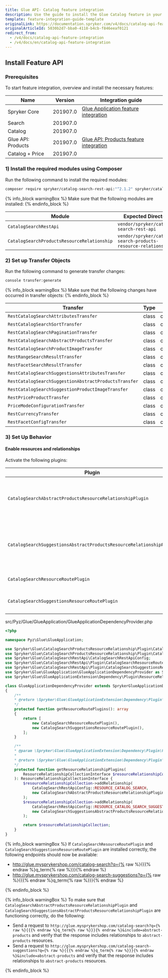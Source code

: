 ```yaml
---
title: Glue API- Catalog feature integration
description: Use the guide to install the Glue Catalog feature in your project.
template: feature-integration-guide-template
originalLink: https://documentation.spryker.com/v4/docs/catalog-api-feature-integration
originalArticleId: 5030b2d7-bba0-4118-b4cb-f846eeaf0121
redirect_from:
  - /v4/docs/catalog-api-feature-integration
  - /v4/docs/en/catalog-api-feature-integration
---
```


## Install Feature API
### Prerequisites
To start feature integration, overview and install the necessary features:

| Name | Version | Integration guide |
| --- | --- | --- |
| Spryker Core | 201907.0 | [Glue Application feature integration](/docs/scos/dev/feature-integration-guides/{{page.version}}/glue-api/glue-application-feature-integration.html) |
| Search | 201907.0 |  |
| Catalog | 201907.0 |  |
| Glue API: Products | 201907.0 | [Glue API: Products feature integration](/docs/scos/dev/feature-integration-guides/{{page.version}}/glue-api/glue-api-product-feature-integration.html) |
| Catalog + Price | 201907.0 |  |

### 1) Install the required modules using Composer
Run the following command to install the required modules:

```bash
composer require spryker/catalog-search-rest-api:"^2.1.2" spryker/catalog-search-products-resource-relationship:"^1.1.0" --update-with-dependencies
```

{% info_block warningBox %}
Make sure that the following modules are installed:
{% endinfo_block %}

| Module | Expected Directory |
| --- | --- |
| `CatalogSearchRestApi` | `vendor/spryker/catalog-search-rest-api` |
| `CatalogSearchProductsResourceRelationship` | `vendor/spryker/catalog-search-products-resource-relationship` |

### 2) Set up Transfer Objects
Run the following command to generate transfer changes:

```bash
console transfer:generate
```

{% info_block warningBox %}
Make sure that the following changes have occurred in transfer objects:
{% endinfo_block %}

| Transfer | Type | Event | Path |
| --- | --- | --- | --- |
| `RestCatalogSearchAttributesTransfer` | class | created | `src/Generated/Shared/Transfer/RestCatalogSearchAttributesTransfer` |
| `RestCatalogSearchSortTransfer` | class | created | `src/Generated/Shared/Transfer/RestCatalogSearchSortTransfer` |
| `RestCatalogSearchPaginationTransfer` | class | created | `src/Generated/Shared/Transfer/RestCatalogSearchPaginationTransfer` |
| `RestCatalogSearchAbstractProductsTransfer` | class | created | `src/Generated/Shared/Transfer/RestCatalogSearchAbstractProductsTransfer` |
| `RestCatalogSearchProductImageTransfer` | class | created | `src/Generated/Shared/Transfer/RestCatalogSearchProductImageTransfer` |
| `RestRangeSearchResultTransfer`| class| created | `src/Generated/Shared/Transfer/RestRangeSearchResultTransfer`|
| `RestFacetSearchResultTransfer`| class| created | `src/Generated/Shared/Transfer/RestFacetSearchResultTransfer`|
| `RestCatalogSearchSuggestionsAttributesTransfer`| class	| created | `src/Generated/Shared/Transfer/RestCatalogSearchSuggestionsAttributesTransfer` |
| `RestCatalogSearchSuggestionAbstractProductsTransfer`| class|	created | `src/Generated/Shared/Transfer/RestCatalogSearchSuggestionAbstractProductsTransfer`|
| `RestCatalogSearchSuggestionProductImageTransfer`| class| created | `src/Generated/Shared/Transfer/RestCatalogSearchSuggestionProductImageTransfer`|
| `RestPriceProductTransfer` | class | created | `src/Generated/Shared/Transfer/RestPriceProductTransfer`|
| `PriceModeConfigurationTransfer`| class | created | `src/Generated/Shared/Transfer/PriceModeConfigurationTransfer`|
| `RestCurrencyTransfer`| class| created | `src/Generated/Shared/Transfer/RestCurrencyTransfer`|
| `RestFacetConfigTransfer`| class | created | `src/Generated/Shared/Transfer/RestFacetConfigTransfer`|

### 3) Set Up Behavior
#### Enable resources and relationships
Activate the following plugins:

| Plugin | Specification | Prerequisites | Namespace |
| --- | --- | --- | --- |
| `CatalogSearchAbstractProductsResourceRelationshipPlugin` | Adds the `abstract-products` resource relationship to search results. | None | `Spryker\Glue\CatalogSearchProductsResourceRelationship\Plugin` |
| `CatalogSearchSuggestionsAbstractProductsResourceRelationshipPlugin` | Adds the `abstract-products` resource relationship to search suggestions results. | None | `Spryker\Glue\CatalogSearchProductsResourceRelationship\Plugin` |
| `CatalogSearchResourceRoutePlugin` | Registers the `search` resource. | None | `Spryker\Glue\CatalogSearchRestApi\Plugin` |
| `CatalogSearchSuggestionsResourceRoutePlugin` | Registers the `search-suggestions` resource. | None | `Spryker\Glue\CatalogSearchRestApi\Plugin` |

src/Pyz/Glue/GlueApplication/GlueApplicationDependencyProvider.php

```php
<?php

namespace Pyz\Glue\GlueApplication;

use Spryker\Glue\CatalogSearchProductsResourceRelationship\Plugin\CatalogSearchAbstractProductsResourceRelationshipPlugin;
use Spryker\Glue\CatalogSearchProductsResourceRelationship\Plugin\CatalogSearchSuggestionsAbstractProductsResourceRelationshipPlugin;
use Spryker\Glue\CatalogSearchRestApi\CatalogSearchRestApiConfig;
use Spryker\Glue\CatalogSearchRestApi\Plugin\CatalogSearchResourceRoutePlugin;
use Spryker\Glue\CatalogSearchRestApi\Plugin\CatalogSearchSuggestionsResourceRoutePlugin;
use Spryker\Glue\GlueApplication\GlueApplicationDependencyProvider as SprykerGlueApplicationDependencyProvider;
use Spryker\Glue\GlueApplicationExtension\Dependency\Plugin\ResourceRelationshipCollectionInterface;

class GlueApplicationDependencyProvider extends SprykerGlueApplicationDependencyProvider
{
	/**
	* @return \Spryker\Glue\GlueApplicationExtension\Dependency\Plugin\ResourceRoutePluginInterface[]
	*/
	protected function getResourceRoutePlugins(): array
	{
		return [
			new CatalogSearchResourceRoutePlugin(),
			new CatalogSearchSuggestionsResourceRoutePlugin(),
		];
	}

	/**
	* @param \Spryker\Glue\GlueApplicationExtension\Dependency\Plugin\ResourceRelationshipCollectionInterface $resourceRelationshipCollection
	*
	* @return \Spryker\Glue\GlueApplicationExtension\Dependency\Plugin\ResourceRelationshipCollectionInterface
	*/
	protected function getResourceRelationshipPlugins(
		ResourceRelationshipCollectionInterface $resourceRelationshipCollection
	): ResourceRelationshipCollectionInterface {
		$resourceRelationshipCollection->addRelationship(
			CatalogSearchRestApiConfig::RESOURCE_CATALOG_SEARCH,
			new CatalogSearchAbstractProductsResourceRelationshipPlugin()
		);
		$resourceRelationshipCollection->addRelationship(
			CatalogSearchRestApiConfig::RESOURCE_CATALOG_SEARCH_SUGGESTIONS,
			new CatalogSearchSuggestionsAbstractProductsResourceRelationshipPlugin()
		);

		return $resourceRelationshipCollection;
	}
}
```

{% info_block warningBox %}
If `CatalogSearchResourceRoutePlugin` and `CatalogSearchSuggestionsResourceRoutePlugin` are installed correctly, the following endpoints should now be available:<ul><li>http://glue.mysprykershop.com/catalog-search?q={% raw %}{{{% endraw %}q_term{% raw %}}}{% endraw %}</li><li>http://glue.mysprykershop.com/catalog-search-suggestions?q={% raw %}{{{% endraw %}q_term{% raw %}}}{% endraw %}</li></ul>
{% endinfo_block %}

{% info_block warningBox %}
To make sure that `CatalogSearchAbstractProductsResourceRelationshipPlugin` and `CatalogSearchSuggestionsAbstractProductsResourceRelationshipPlugin` are functioning correctly, do the following:<ul><li>Send a request to `http://glue.mysprykershop.com/catalog-search?q={% raw %}{{{% endraw %}q_term{% raw %}}}{% endraw %}&include=abstract-products` and verify that the response includes relationships to `abstract-products` resources.</li><li>Send a request to `http://glue.mysprykershop.com/catalog-search-suggestions?q={% raw %}{{{% endraw %}q_term{% raw %}}}{% endraw %}&include=abstract-products` and verify that the response includes relationships to `abstract-products` resources.</li></ul>
{% endinfo_block %}
